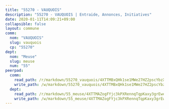 ```yaml
---
title: "55270 - VAUQUOIS"
description: "55270 - VAUQUOIS | Entraide, Annonces, Initiatives"
date: 2020-01-11T14:09:21+09:00
collapsible: false
layout: commune
comm:
  nom: "VAUQUOIS"
  slug: vauquois
  cp: "55270"
dept:
  nom: "Meuse"
  slug: meuse
  num: "55"
peerpad:
  comm:
    read_path: /r/markdown/55270_vauquois/4XTTMBxQHk1se1MWe27HZ2pscYbzXmLpsbZesTnN8NqreYFgk
    write_path: /w/markdown/55270_vauquois/4XTTMBxQHk1se1MWe27HZ2pscYbzXmLpsbZesTnN8NqreYFgk-K3TgUW4p68Ng31fLEpvUS93YZZwyXX65L5rhHSFsG5ciYmhzsPQ6Yg5WDMVodyzMQuWDRtrAf1xSgLGWu8gkRx7PtRjGVTjUbFN1VZbox6dmhMZdXg3yaq9mXV7bBv2bqNWsjbG4
  dept:
    read_path: /r/markdown/55_meuse/4XTTMAZogFYjc3kPXRennqTqpKaxy3grEwemFqg29rwkrPVit
    write_path: /w/markdown/55_meuse/4XTTMAZogFYjc3kPXRennqTqpKaxy3grEwemFqg29rwkrPVit-K3TgUKFK4U3KduRmUzLc9vHoSRQG77sF2Wbs3cyWXobZcgb6TfASJcGDPror5ZZanBF6Mpjeq1Ushd16Pu9ha9F7F38qzhQqES3b79Xt7LuU1tzmWNED66pWnroExmsHxWtFur2G
---
```


